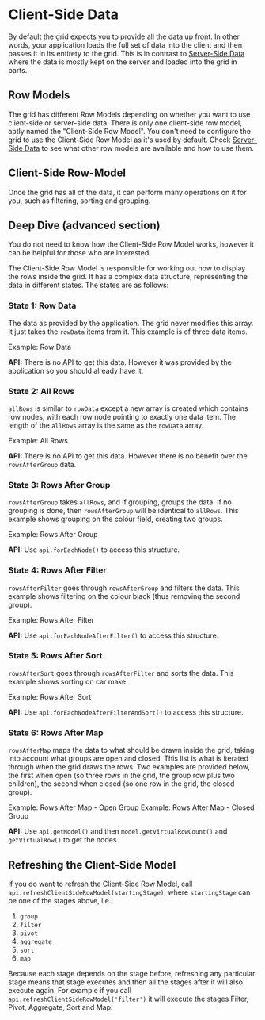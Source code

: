<h1>Client-Side Data</h1>

By default the grid expects you to provide all the data up front. In other words, your application loads the full set of data into the client and then passes it in its entirety to the grid. This is in contrast to [Server-Side Data](../row-models/) where the data is mostly kept on the server and loaded into the grid in parts.

## Row Models

The grid has different Row Models depending on whether you want to use client-side or server-side data. There is only one client-side row model, aptly named the "Client-Side Row Model". You don't need to configure the grid to use the Client-Side Row Model as it's used by default. Check [Server-Side Data](../row-models/) to see what other row models are available and how to use them.


## Client-Side Row-Model


Once the grid has all of the data, it can perform many operations on it for you, such as filtering, sorting and grouping.

## Deep Dive (advanced section)


You do not need to know how the Client-Side Row Model works, however it can be helpful for those who are interested.


The Client-Side Row Model is responsible for working out how to display the rows inside the grid. It has a complex data structure, representing the data in different states. The states are as follows:

### State 1: Row Data


The data as provided by the application. The grid never modifies this array. It just takes the `rowData` items from it. This example is of three data items.

<image-caption src="client-side-model/resources/allData.jpg" alt="Row Data" width="22rem" centered="true">
    Example: Row Data
</image-caption>

**API:** There is no API to get this data. However it was provided by the application so you should already have it.

### State 2: All Rows

`allRows` is similar to `rowData` except a new array is created which contains row nodes, with each row node pointing to exactly one data item. The length of the `allRows` array is the same as the `rowData` array.

<image-caption src="client-side-model/resources/allRows.jpg" alt="All Rows" width="22rem" centered="true">
    Example: All Rows
</image-caption>

**API:** There is no API to get this data. However there is no benefit over the `rowsAfterGroup` data.

### State 3: Rows After Group


`rowsAfterGroup` takes `allRows`, and if grouping, groups the data. If no grouping is done, then `rowsAfterGroup` will be identical to `allRows`. This example shows grouping on the colour field, creating two groups.

<image-caption src="client-side-model/resources/rowsAfterGroup.jpg" alt="Rows After Group" width="22rem" centered="true">
    Example: Rows After Group
</image-caption>

**API:** Use `api.forEachNode()` to access this structure.

### State 4: Rows After Filter

`rowsAfterFilter` goes through `rowsAfterGroup` and filters the data. This example shows filtering on the colour black (thus removing the second group).

<image-caption src="client-side-model/resources/rowsAfterFilter.jpg" alt="Rows After Filter" width="22rem" centered="true">
    Example: Rows After Filter
</image-caption>

**API:** Use `api.forEachNodeAfterFilter()` to access this structure.

### State 5: Rows After Sort

`rowsAfterSort` goes through `rowsAfterFilter` and sorts the data. This example shows sorting on car make.

<image-caption src="client-side-model/resources/rowsAfterSort.jpg" alt="Rows After Sort" width="22rem" centered="true">
    Example: Rows After Sort
</image-caption>

**API:** Use `api.forEachNodeAfterFilterAndSort()` to access this structure.

### State 6: Rows After Map


`rowsAfterMap` maps the data to what should be drawn inside the grid, taking into account what groups are open and closed. This list is what is iterated through when the grid draws the rows. Two examples are provided below, the first when open (so three rows in the grid, the group row plus two children), the second when closed (so one row in the grid, the closed group).

<image-caption src="client-side-model/resources/rowsAfterMapOpen.jpg" alt="Rows After Map - Open Group" width="22rem" centered="true">
    Example: Rows After Map - Open Group
</image-caption>

<image-caption src="client-side-model/resources/rowsAfterMapClosed.jpg" alt="Rows After Map - Closed Group" width="22rem" centered="true">
    Example: Rows After Map - Closed Group
</image-caption>

**API:** Use `api.getModel()` and then `model.getVirtualRowCount()` and `getVirtualRow()` to get the nodes.

## Refreshing the Client-Side Model

If you do want to refresh the Client-Side Row Model, call `api.refreshClientSideRowModel(startingStage)`, where `startingStage` can be one of the stages above, i.e.:

1. `group`
1. `filter`
1. `pivot`
1. `aggregate`
1. `sort`
1. `map`

Because each stage depends on the stage before, refreshing any particular stage means that stage executes and then all the stages after it will also execute again. For example if you call `api.refreshClientSideRowModel('filter')` it will execute the stages Filter, Pivot, Aggregate, Sort and Map.

